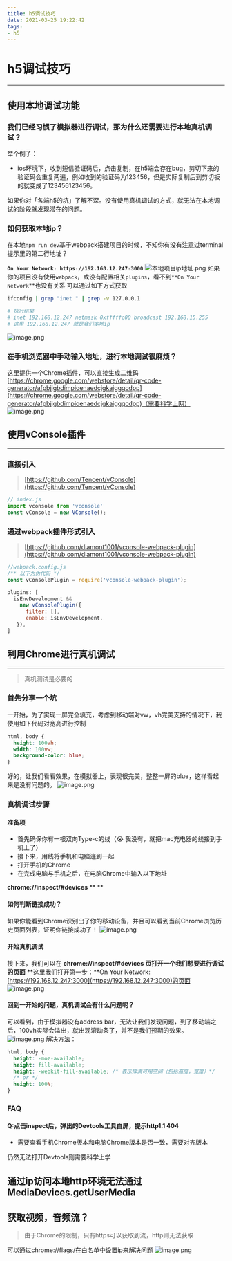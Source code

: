 ```yaml
---
title: h5调试技巧
date: 2021-03-25 19:22:42
tags:
- h5
---
```

# h5调试技巧
--- 
## 使用本地调试功能

### 我们已经习惯了模拟器进行调试，那为什么还需要进行本地真机调试？
举个例子：

- ios环境下，收到短信验证码后，点击复制，在h5端会存在bug，剪切下来的验证码会重复两遍，例如收到的验证码为123456，但是实际复制后到剪切板的就变成了123456123456。



如果你对「各端h5的坑」了解不深。没有使用真机调试的方式，就无法在本地调试的阶段就发现潜在的问题。


### 如何获取本地ip？
在本地`npm run dev`基于webpack搭建项目的时候，不知你有没有注意过terminal提示里的第二行地址？


**`On Your Network: https://192.168.12.247:3000`**
![本地项目ip地址.png](https://cdn.nlark.com/yuque/0/2021/png/1538509/1616578854918-1b33a28a-10a3-479e-aad7-5925cf9c5f21.png#align=left&display=inline&height=248&margin=%5Bobject%20Object%5D&name=%E6%9C%AC%E5%9C%B0%E9%A1%B9%E7%9B%AEip%E5%9C%B0%E5%9D%80.png&originHeight=376&originWidth=904&size=47471&status=done&style=none&width=596)
如果你的项目没有使用`webpack`，或没有配置相关`plugins`，看不到`**On Your Network`**也没有关系
可以通过如下方式获取
```bash
ifconfig | grep "inet " | grep -v 127.0.0.1

# 执行结果
# inet 192.168.12.247 netmask 0xfffffc00 broadcast 192.168.15.255
# 这里 192.168.12.247 就是我们本地ip
```
![image.png](https://cdn.nlark.com/yuque/0/2021/png/1538509/1616666674405-1be774fa-de7f-420e-bf29-b062f7d297e3.png#align=left&display=inline&height=485&margin=%5Bobject%20Object%5D&name=image.png&originHeight=2096&originWidth=1080&size=1775995&status=done&style=none&width=250)


### 在手机浏览器中手动输入地址，进行本地调试很麻烦？
这里提供一个Chrome插件，可以直接生成二维码
[https://chrome.google.com/webstore/detail/qr-code-generator/afpbjjgbdimpioenaedcjgkaigggcdpp](https://chrome.google.com/webstore/detail/qr-code-generator/afpbjjgbdimpioenaedcjgkaigggcdpp)（需要科学上网） 
![image.png](https://cdn.nlark.com/yuque/0/2021/png/1538509/1616666339505-24dd86c8-72e0-4a13-bafa-6c9bfbef3485.png#align=left&display=inline&height=599&margin=%5Bobject%20Object%5D&name=image.png&originHeight=599&originWidth=641&size=78907&status=done&style=none&width=641)


## 使用vConsole插件

---

### 直接引入
> [https://github.com/Tencent/vConsole](https://github.com/Tencent/vConsole)

```javascript
// index.js
import vconsole from 'vconsole' 
const vConsole = new VConsole();
```
### 通过webpack插件形式引入
> [https://github.com/diamont1001/vconsole-webpack-plugin](https://github.com/diamont1001/vconsole-webpack-plugin)

```javascript
//webpack.config.js
/** 以下为伪代码 */
const vConsolePlugin = require('vconsole-webpack-plugin');

plugins: [
  isEnvDevelopment &&
    new vConsolePlugin({
      filter: [],
      enable: isEnvDevelopment,
   }),
]
```
## 利用Chrome进行真机调试

---

> 真机测试是必要的

### 首先分享一个坑
一开始，为了实现一屏完全填充，考虑到移动端对vw，vh完美支持的情况下，我使用如下代码对宽高进行控制
```css
html, body {
  height: 100vh;
  width: 100vw;
  background-color: blue;
}
```
好的，让我们看看效果，在模拟器上，表现很完美，整整一屏的blue，这样看起来是没有问题的。
![image.png](https://cdn.nlark.com/yuque/0/2021/png/1538509/1616665206030-e07d04d7-88bd-40da-87dd-b30fe06b26f6.png#align=left&display=inline&height=533&margin=%5Bobject%20Object%5D&name=image.png&originHeight=851&originWidth=568&size=27744&status=done&style=none&width=356)
### 真机调试步骤
#### 准备项

- 首先确保你有一根双向Type-c的线（😭 我没有，就把mac充电器的线接到手机上了）
- 接下来，用线将手机和电脑连到一起
- 打开手机的Chrome
- 在完成电脑与手机之后，在电脑Chrome中输入以下地址

**chrome://inspect/#devices**
**
**
#### 如何判断链接成功？
如果你能看到Chrome识别出了你的移动设备，并且可以看到当前Chrome浏览历史页面列表，证明你链接成功了！
![image.png](https://cdn.nlark.com/yuque/0/2021/png/1538509/1616664780628-00a55f17-b520-4c4c-9a06-aa8d948149f3.png#align=left&display=inline&height=826&margin=%5Bobject%20Object%5D&name=image.png&originHeight=826&originWidth=1322&size=91643&status=done&style=none&width=1322)
#### 开始真机调试
接下来，我们可以在 **chrome://inspect/#devices 页打开一个我们想要进行调试的页面**
**这里我们打开第一步：**On Your Network: [https://192.168.12.247:3000](https://192.168.12.247:3000)的页面
![image.png](https://cdn.nlark.com/yuque/0/2021/png/1538509/1616664840621-283aa3f4-97c2-4987-957b-dd2d9ff1b56b.png#align=left&display=inline&height=1768&margin=%5Bobject%20Object%5D&name=image.png&originHeight=1768&originWidth=2638&size=1814039&status=done&style=none&width=2638)
#### 回到一开始的问题，真机调试会有什么问题呢？
可以看到，由于模拟器没有address bar，无法让我们发现问题，到了移动端之后，100vh实际会溢出，就出现滚动条了，并不是我们预期的效果。
![image.png](https://cdn.nlark.com/yuque/0/2021/png/1538509/1616665793493-eeb0d3a5-f7f2-40c1-9659-2fcb3df5498e.png#align=left&display=inline&height=443&margin=%5Bobject%20Object%5D&name=image.png&originHeight=443&originWidth=648&size=64499&status=done&style=none&width=648)
解决方法：
```css
html, body {
  height: -moz-available;
  height: fill-available;
  height: -webkit-fill-available; /* 表示撑满可用空间（包括高度，宽度）*/
  /* or */
  height: 100%;
}
```


### FAQ
#### Q:点击inspect后，弹出的Devtools工具白屏，提示http1.1 404

- 需要查看手机Chrome版本和电脑Chrome版本是否一致，需要对齐版本

仍然无法打开Devtools则需要科学上学




## 通过ip访问本地http环境无法通过MediaDevices.getUserMedia
## 获取视频，音频流？
> 由于Chrome的限制，只有https可以获取到流，http则无法获取

可以通过chrome://flags/在白名单中设置ip来解决问题
![image.png](https://cdn.nlark.com/yuque/0/2021/png/1538509/1616665991877-b67000fb-3a14-4106-97e9-e39f21f825c5.png#align=left&display=inline&height=525&margin=%5Bobject%20Object%5D&name=image.png&originHeight=525&originWidth=795&size=74853&status=done&style=none&width=795)
